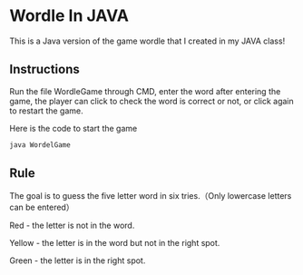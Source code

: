 # **Wordle In JAVA**
This is a Java version of the game wordle that I created in my JAVA class!

## Instructions

 Run the file WordleGame through CMD, enter the word after entering the game, the player can click to check the word is correct or not, or click again to restart the game.

Here is the code to start the game

```java
java WordelGame
```

## Rule

The goal is to guess the five letter word in six tries.（Only lowercase letters can be entered）

Red - the letter is not in the word.

Yellow - the letter is in the word but not in the right spot.

Green - the letter is in the right spot.

